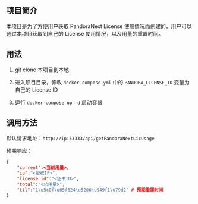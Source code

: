 ## 项目简介

本项目是为了方便用户获取 PandoraNext License 使用情况而创建的，用户可以通过本项目获取到自己的 License 使用情况，以及用量的重置时间。

## 用法

1. git clone 本项目到本地

2. 进入项目目录，修改 `docker-compose.yml` 中的 `PANDORA_LICENSE_ID` 变量为自己的 License ID

3. 运行 `docker-compose up -d` 启动容器

## 调用方法

默认请求地址：`http://ip:53333/api/getPandoraNextLicUsage`

预期响应：

```json
{
    "current":<当前用量>,
    "ip":"<授权IP>",
    "license_id":"<证书ID>",
    "total":"<总用量>",
    "ttl":"1\u5c0f\u65f624\u5206\u949f1\u79d2" # 预期重置时间
}
```
